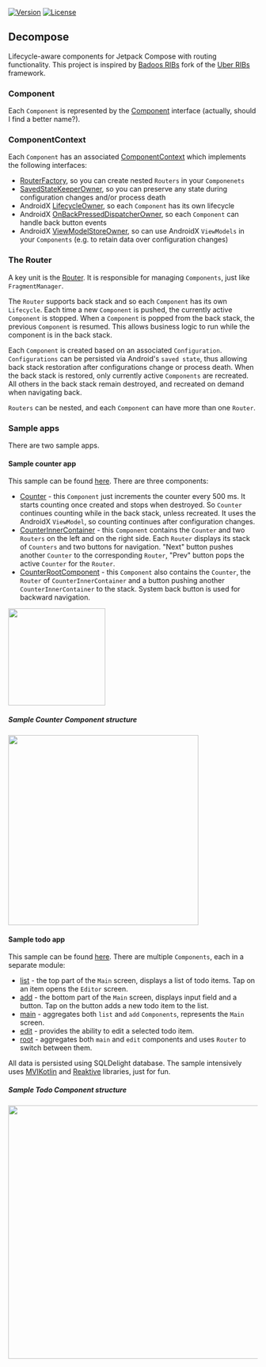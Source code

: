 [![Version](https://jitpack.io/v/arkivanov/decompose.svg)](https://jitpack.io/#arkivanov/decompose)
[![License](https://img.shields.io/badge/License-Apache%202.0-blue.svg)](http://www.apache.org/licenses/LICENSE-2.0)

## Decompose

Lifecycle-aware components for Jetpack Compose with routing functionality. This project is inspired by [Badoos RIBs](https://github.com/badoo/RIBs) fork of the [Uber RIBs](https://github.com/uber/RIBs) framework.

### Component

Each `Component` is represented by the [Component](https://github.com/arkivanov/Decompose/blob/master/decompose/src/main/java/com/arkivanov/decompose/Component.kt) interface (actually, should I find a better name?).

### ComponentContext

Each `Component` has an associated [ComponentContext](https://github.com/arkivanov/Decompose/blob/master/decompose/src/main/java/com/arkivanov/decompose/ComponentContext.kt) which implements the following interfaces:
- [RouterFactory](https://github.com/arkivanov/Decompose/blob/master/decompose/src/main/java/com/arkivanov/decompose/RouterFactory.kt), so you can create nested `Routers` in your `Componenets`
- [SavedStateKeeperOwner](https://github.com/arkivanov/Decompose/blob/master/decompose/src/main/java/com/arkivanov/decompose/SavedStateKeeperOwner.kt), so you can preserve any state during configuration changes and/or process death
- AndroidX [LifecycleOwner](https://developer.android.com/reference/kotlin/androidx/lifecycle/LifecycleOwner), so each `Component` has its own lifecycle
- AndroidX [OnBackPressedDispatcherOwner](https://developer.android.com/reference/androidx/activity/OnBackPressedDispatcher), so each `Component` can handle back button events
- AndroidX [ViewModelStoreOwner](https://developer.android.com/reference/androidx/lifecycle/ViewModelStoreOwner), so can use AndroidX `ViewModels` in your `Components` (e.g. to retain data over configuration changes)

### The Router

A key unit is the [Router](https://github.com/arkivanov/Decompose/blob/master/decompose/src/main/java/com/arkivanov/decompose/Router.kt).
It is responsible for managing `Components`, just like `FragmentManager`.

The `Router` supports back stack and so each `Component` has its own `Lifecycle`. Each time a new `Component` is pushed, the currently active `Component` is stopped. When a `Component` is popped from the back stack, the previous `Component` is resumed. This allows business logic to run while the component is in the back stack.

Each `Component` is created based on an associated `Configuration`. `Configurations` can be persisted via Android's `saved state`, thus allowing back stack restoration after configurations change or process death. When the back stack is restored, only currently active `Components` are recreated. All others in the back stack remain destroyed, and recreated on demand when navigating back.

`Routers` can be nested, and each `Component` can have more than one `Router`.

### Sample apps

There are two sample apps.

#### Sample counter app

This sample can be found [here](https://github.com/arkivanov/Decompose/tree/master/sample/counter/app).
There are three components: 
- [Counter](https://github.com/arkivanov/Decompose/blob/master/sample/counter/app/src/main/java/com/arkivanov/counter/app/Counter.kt) - this `Component` just increments the counter every 500 ms. It starts counting once created and stops when destroyed. So `Counter` continues counting while in the back stack, unless recreated. It uses the AndroidX `ViewModel`, so counting continues after configuration changes.
- [CounterInnerContainer](https://github.com/arkivanov/Decompose/blob/master/sample/counter/app/src/main/java/com/arkivanov/counter/app/CounterInnerContainer.kt) - this `Component` contains the `Counter` and two `Routers` on the left and on the right side. Each `Router` displays its stack of `Counters` and two buttons for navigation. "Next" button pushes another `Counter` to the corresponding `Router`, "Prev" button pops the active `Counter` for the `Router`.
- [CounterRootComponent](https://github.com/arkivanov/Decompose/blob/master/sample/counter/app/src/main/java/com/arkivanov/counter/app/CounterRootContainer.kt) - this `Component` also contains the `Counter`, the `Router` of `CounterInnerContainer` and a button pushing another `CounterInnerContainer` to the stack. System back button is used for backward navigation.

<img src="https://raw.githubusercontent.com/arkivanov/Decompose/master/docs/media/SampleCounterDemo.gif" width="196">

##### Sample Counter Component structure 

<img src="https://raw.githubusercontent.com/arkivanov/Decompose/master/docs/media/SampleCounterStructure.png" width="384">

#### Sample todo app

This sample can be found [here](https://github.com/arkivanov/Decompose/tree/master/sample/todo).
There are multiple `Components`, each in a separate module:
- [list](https://github.com/arkivanov/Decompose/tree/master/sample/todo/list) - the top part of the `Main` screen, displays a list of todo items. Tap on an item opens the `Editor` screen.
- [add](https://github.com/arkivanov/Decompose/tree/master/sample/todo/add) - the bottom part of the `Main` screen, displays input field and a button. Tap on the button adds a new todo item to the list.
- [main](https://github.com/arkivanov/Decompose/tree/master/sample/todo/add) - aggregates both `list` and `add` `Components`, represents the `Main` screen.
- [edit](https://github.com/arkivanov/Decompose/tree/master/sample/todo/edit) - provides the ability to edit a selected todo item.
- [root](https://github.com/arkivanov/Decompose/tree/master/sample/todo/root) - aggregates both `main` and `edit` components and uses `Router` to switch between them.

All data is persisted using SQLDelight database. The sample intensively uses [MVIKotlin](https://github.com/arkivanov/MVIKotlin) and [Reaktive](https://github.com/badoo/Reaktive) libraries, just for fun.

##### Sample Todo Component structure 

<img src="https://raw.githubusercontent.com/arkivanov/Decompose/master/docs/media/SampleTodoStructure.png" width="512">

